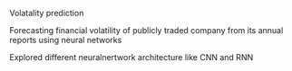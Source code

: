 Volatality prediction

Forecasting financial volatility of publicly traded company from its annual reports using neural networks

Explored different neuralnertwork architecture like CNN and RNN
